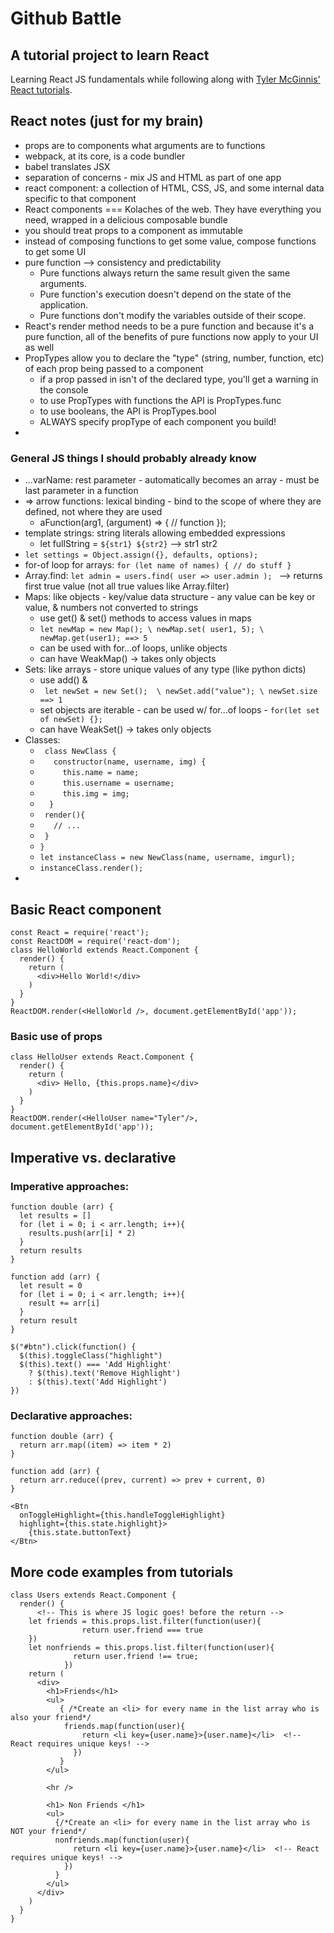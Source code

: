 # Github Battle

## A tutorial project to learn React

Learning React JS fundamentals while following along with [Tyler McGinnis' React tutorials](https://learn.tylermcginnis.com/).

## React notes (just for my brain)

- props are to components what arguments are to functions
- webpack, at its core, is a code bundler
- babel translates JSX
- separation of concerns - mix JS and HTML as part of one app
- react component: a collection of HTML, CSS, JS, and some internal data specific to that component
- React components === Kolaches of the web. They have everything you need, wrapped in a delicious composable bundle
- you should treat props to a component as immutable
- instead of composing functions to get some value, compose functions to get some UI
- pure function --> consistency and predictability
    - Pure functions always return the same result given the same arguments.
    - Pure function's execution doesn't depend on the state of the application.
    - Pure functions don't modify the variables outside of their scope. 
- React's render method needs to be a pure function and because it's a pure function, all of the benefits of pure functions now apply to your UI as well
- PropTypes allow you to declare the "type" (string, number, function, etc) of each prop being passed to a component
    - if a prop passed in isn't of the declared type, you'll get a warning in the console
    - to use PropTypes with functions the API is PropTypes.func
    - to use booleans, the API is PropTypes.bool
    - ALWAYS specify propType of each component you build!
- 

### General JS things I should probably already know

- ...varName: rest parameter - automatically becomes an array - must be last parameter in a function
- => arrow functions: lexical binding - bind to the scope of where they are defined, not where they are used
  - aFunction(arg1, (argument) => { // function });
- template strings: string literals allowing embedded expressions
  - let fullString = `${str1} ${str2}` --> str1 str2
- ```let settings = Object.assign({}, defaults, options);```
- for-of loop for arrays: ``` for (let name of names) { // do stuff }  ```
- Array.find: ```let admin = users.find( user => user.admin ); ``` --> returns first true value (not all true values like Array.filter)
- Maps: like objects - key/value data structure - any value can be key or value, & numbers not converted to strings
  - use get() & set() methods to access values in maps
  - ``` let newMap = new Map(); \ newMap.set( user1, 5); \ newMap.get(user1); ==> 5 ```
  - can be used with for...of loops, unlike objects
  - can have WeakMap() -> takes only objects
- Sets: like arrays - store unique values of any type (like python dicts)
  - use add() & 
  - ``` let newSet = new Set();  \ newSet.add("value"); \ newSet.size ==> 1```
  - set objects are iterable - can be used w/ for...of loops - ``` for(let set of newSet) {};  ```
  - can have WeakSet() -> takes only objects
- Classes:
  - ``` class NewClass {``` 
  - ```   constructor(name, username, img) {``` 
  - ```     this.name = name;``` 
  - ```     this.username = username;``` 
  - ```     this.img = img;``` 
  - ```   } ``` 
  -   ``` render(){``` 
  -   ```   // ...``` 
  -   ``` }``` 
  - ``` } ```
  - ``` let instanceClass = new NewClass(name, username, imgurl); ```
  - ``` instanceClass.render(); ```
- 


## Basic React component

```
const React = require('react');
const ReactDOM = require('react-dom');
class HelloWorld extends React.Component {
  render() {
    return (
      <div>Hello World!</div>
    )
  }
}
ReactDOM.render(<HelloWorld />, document.getElementById('app'));
```

### Basic use of props

```
class HelloUser extends React.Component {
  render() {
    return (
      <div> Hello, {this.props.name}</div>
    )
  }
}
ReactDOM.render(<HelloUser name="Tyler"/>, document.getElementById('app'));
```

## Imperative vs. declarative

### Imperative approaches:
```
function double (arr) {
  let results = []
  for (let i = 0; i < arr.length; i++){
    results.push(arr[i] * 2)
  }
  return results
}
```
```
function add (arr) {
  let result = 0
  for (let i = 0; i < arr.length; i++){
    result += arr[i]
  }
  return result
}
```
```
$("#btn").click(function() {
  $(this).toggleClass("highlight")
  $(this).text() === 'Add Highlight'
    ? $(this).text('Remove Highlight')
    : $(this).text('Add Highlight')
})
```

### Declarative approaches:
```
function double (arr) {
  return arr.map((item) => item * 2)
}
```
```
function add (arr) {
  return arr.reduce((prev, current) => prev + current, 0)
}
```
```
<Btn
  onToggleHighlight={this.handleToggleHighlight}
  highlight={this.state.highlight}>
    {this.state.buttonText}
</Btn>
```

## More code examples from tutorials
```
class Users extends React.Component {
  render() {
      <!-- This is where JS logic goes! before the return -->
    let friends = this.props.list.filter(function(user){
                return user.friend === true
    })
    let nonfriends = this.props.list.filter(function(user){
              return user.friend !== true;
            })
    return (
      <div>
        <h1>Friends</h1>
        <ul> 
           { /*Create an <li> for every name in the list array who is also your friend*/
            friends.map(function(user){
                return <li key={user.name}>{user.name}</li>  <!-- React requires unique keys! -->
              })
           }
        </ul>
        
        <hr />
        
        <h1> Non Friends </h1>
        <ul>
          {/*Create an <li> for every name in the list array who is NOT your friend*/
          nonfriends.map(function(user){
              return <li key={user.name}>{user.name}</li>  <!-- React requires unique keys! -->
            })
          }
        </ul>        
      </div>
    )
  }
}
```